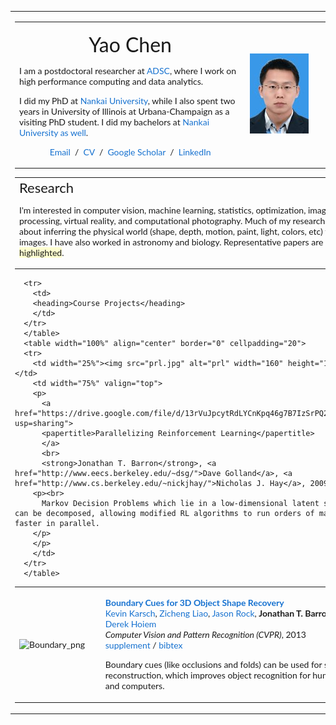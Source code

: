 <html>
  <head>
  <meta name="generator" content="HTML Tidy for Linux/x86 (vers 11 February 2007), see www.w3.org">
  <style type="text/css">
    /* Color scheme stolen from Sergey Karayev */
    a {
    color: #1772d0;
    text-decoration:none;
    }
    a:focus, a:hover {
    color: #f09228;
    text-decoration:none;
    }
    body,td,th,tr,p,a {
    font-family: 'Lato', Verdana, Helvetica, sans-serif;
    font-size: 14px
    }
    strong {
    font-family: 'Lato', Verdana, Helvetica, sans-serif;
    font-size: 14px;
    }
    heading {
    font-family: 'Lato', Verdana, Helvetica, sans-serif;
    font-size: 22px;
    }
    papertitle {
    font-family: 'Lato', Verdana, Helvetica, sans-serif;
    font-size: 14px;
    font-weight: 700
    }
    name {
    font-family: 'Lato', Verdana, Helvetica, sans-serif;
    font-size: 32px;
    }
    .one
    {
    width: 160px;
    height: 160px;
    position: relative;
    }
    .two
    {
    width: 160px;
    height: 160px;
    position: absolute;
    transition: opacity .2s ease-in-out;
    -moz-transition: opacity .2s ease-in-out;
    -webkit-transition: opacity .2s ease-in-out;
    }
    .fade {
     transition: opacity .2s ease-in-out;
     -moz-transition: opacity .2s ease-in-out;
     -webkit-transition: opacity .2s ease-in-out;
    }
    span.highlight {
        background-color: #ffffd0;
    }
  </style>
  <link rel="icon" type="image/png" href="seal_icon.png">
  <title>Yao Chen</title>
  <meta http-equiv="Content-Type" content="text/html; charset=us-ascii">
  <link href='http://fonts.googleapis.com/css?family=Lato:400,700,400italic,700italic' rel='stylesheet' type='text/css'>
  </head>
  <body>
  <table width="800" border="0" align="center" cellspacing="0" cellpadding="0">
    <tr>
    <td>
      <table width="100%" align="center" border="0" cellspacing="0" cellpadding="20">
      <tr>
        <td width="67%" valign="middle">
        <p align="center">
          <name>Yao Chen</name>
        </p>
        <p>I am a postdoctoral researcher at <a href="https://adsc.illinois.edu/">ADSC</a>, where I work on high performance computing and data analytics.
        </p>
        <p>
          I did my PhD at <a href="http://www.eecs.berkeley.edu/">Nankai University</a>, while I also spent two years in University of Illinois at Urbana-Champaign as a visiting PhD student. I did my bachelors at <a href="http://cs.toronto.edu">Nankai University as well</a>.
        </p>
        <p align=center>
          <a href="mailto:yao.chen@adsc-create.edu.sg">Email</a> &nbsp/&nbsp
          <a href="Yao-CV.pdf">CV</a> &nbsp/&nbsp
          <a href="https://scholar.google.com/citations?user=R-GbxYsAAAAJ&hl=en">Google Scholar</a> &nbsp/&nbsp
          <a href="https://www.linkedin.com/in/chen-yao-2b039682/"> LinkedIn </a>
        </p>
        </td>
        <td width="33%">
        <img src="yao.jpg">
        </td>
      </tr>
      </table>
      <table width="100%" align="center" border="0" cellspacing="0" cellpadding="20">
      <tr>
        <td width="100%" valign="middle">
          <heading>Research</heading>
          <p>
          I'm interested in computer vision, machine learning, statistics, optimization, image processing, virtual reality, and computational photography. Much of my research is about inferring the physical world (shape, depth, motion, paint, light, colors, etc) from images. I have also worked in astronomy and biology. Representative papers are <span class="highlight">highlighted</span>.
          </p>
        </td>
      </tr>
      </table>

  <table width="100%" align="center" border="0" cellspacing="0" cellpadding="20">
      <tr>
        <td width="25%" ><img src="Boundary.jpg" alt="Boundary_png" style="border-style: none"></a></td>
        <td width="75%" valign="top">
        <p>
          <a href="https://drive.google.com/file/d/1H4YPovfrvcce3HGMEhidwU2l2fTcNR5y/view?usp=sharing">
          <papertitle>Boundary Cues for 3D Object Shape Recovery</papertitle>
          </a>
          <br>
          <a href="http://www.kevinkarsch.com/">Kevin Karsch</a>,
          <a href="http://web.engr.illinois.edu/~liao17/">Zicheng Liao</a>,
          <a href="http://web.engr.illinois.edu/~jjrock2/">Jason Rock</a>,
          <strong>Jonathan T. Barron</strong>,
          <a href="http://www.cs.illinois.edu/homes/dhoiem/">Derek Hoiem</a>
          <br>
          <em>Computer Vision and Pattern Recognition (CVPR)</em>, 2013 <br>
          <a href="https://drive.google.com/file/d/0B4nuwEMaEsnmLUQ5SVJTcUZIYXc/view?usp=sharing">supplement</a> / <a href="KarschCVPR2013.bib">bibtex</a>
        </p>
        <p>Boundary cues (like occlusions and folds) can be used for shape reconstruction, which improves object recognition for humans and computers.<br></p>
        </td>
      </tr>

      <tr>
        <td>
        <heading>Course Projects</heading>
        </td>
      </tr>
      </table>
      <table width="100%" align="center" border="0" cellpadding="20">
      <tr>
        <td width="25%"><img src="prl.jpg" alt="prl" width="160" height="160"></td>
        <td width="75%" valign="top">
        <p>
          <a href="https://drive.google.com/file/d/13rVuJpcytRdLYCnKpq46g7B7IzSrPQ2P/view?usp=sharing">
          <papertitle>Parallelizing Reinforcement Learning</papertitle>
          </a>
          <br>
          <strong>Jonathan T. Barron</strong>, <a href="http://www.eecs.berkeley.edu/~dsg/">Dave Golland</a>, <a href="http://www.cs.berkeley.edu/~nickjhay/">Nicholas J. Hay</a>, 2009
        <p><br>
          Markov Decision Problems which lie in a low-dimensional latent space can be decomposed, allowing modified RL algorithms to run orders of magnitude faster in parallel.
        </p>
        </p>
        </td>
      </tr>
      </table>
    
  </body>
</html>